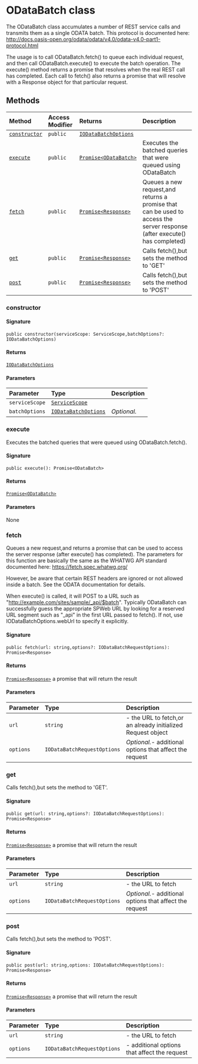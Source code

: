 # ODataBatch class





The ODataBatch class accumulates a number of REST service calls and 
transmits them as a single ODATA batch. This protocol is documented here: 
http://docs.oasis-open.org/odata/odata/v4.0/odata-v4.0-part1-protocol.html 
 
The usage is to call ODataBatch.fetch() to queue each individual request, 
and then call ODataBatch.execute() to execute the batch operation. 
The execute() method returns a promise that resolves when the real REST 
call has completed. Each call to fetch() also returns a promise that will 
resolve with a Response object for that particular request. 







## Methods

| Method	   | Access Modifier | Returns	| Description|
|:-------------|:----|:-------|:-----------|
|[`constructor`](#constructor)     | `public` | [`IODataBatchOptions`](iodatabatchoptions.md) |  |
|[`execute`](#execute)     | `public` | [`Promise<ODataBatch>`](promise.md) | Executes the batched queries that were queued using ODataBatch |
|[`fetch`](#fetch)     | `public` | [`Promise<Response>`](promise.md) | Queues a new request,and returns a promise that can be used to access  the server response (after execute() has completed) |
|[`get`](#get)     | `public` | [`Promise<Response>`](promise.md) | Calls fetch(),but sets the method to 'GET' |
|[`post`](#post)     | `public` | [`Promise<Response>`](promise.md) | Calls fetch(),but sets the method to 'POST' |




### constructor



#### Signature
`public constructor(serviceScope: ServiceScope,batchOptions?: IODataBatchOptions)`

#### Returns
[`IODataBatchOptions`](iodatabatchoptions.md)


#### Parameters


| Parameter	   | Type    | Description |
|:-------------|:---------------|:------------|
| `serviceScope`    | [`ServiceScope`](servicescope.md) |  |
| `batchOptions`    | [`IODataBatchOptions`](iodatabatchoptions.md) | _Optional._ |


### execute

Executes the batched queries that were queued using ODataBatch.fetch().

#### Signature
`public execute(): Promise<ODataBatch>`

#### Returns
[`Promise<ODataBatch>`](promise.md)


#### Parameters
None


### fetch

Queues a new request,and returns a promise that can be used to access 
the server response (after execute() has completed). The parameters for 
this function are basically the same as the WHATWG API standard documented here: 
https://fetch.spec.whatwg.org/ 
 
However, be aware that certain REST headers are ignored or not allowed inside 
a batch. See the ODATA documentation for details. 
 
When execute() is called, it will POST to a URL such as 
"http://example.com/sites/sample/_api/$batch". Typically ODataBatch can successfully 
guess the appropriate SPWeb URL by looking for a reserved URL segment such as "_api" 
in the first URL passed to fetch(). If not, use IODataBatchOptions.webUrl to specify it 
explicitly. 


#### Signature
`public fetch(url: string,options?: IODataBatchRequestOptions): Promise<Response>`

#### Returns
[`Promise<Response>`](promise.md)
a promise that will return the result

#### Parameters


| Parameter	   | Type    | Description |
|:-------------|:---------------|:------------|
| `url`    | `string` | - the URL to fetch,or an already initialized Request object |
| `options`    | `IODataBatchRequestOptions` | _Optional._- additional options that affect the request |


### get

Calls fetch(),but sets the method to 'GET'.

#### Signature
`public get(url: string,options?: IODataBatchRequestOptions): Promise<Response>`

#### Returns
[`Promise<Response>`](promise.md)
a promise that will return the result

#### Parameters


| Parameter	   | Type    | Description |
|:-------------|:---------------|:------------|
| `url`    | `string` | - the URL to fetch |
| `options`    | `IODataBatchRequestOptions` | _Optional._- additional options that affect the request |


### post

Calls fetch(),but sets the method to 'POST'.

#### Signature
`public post(url: string,options: IODataBatchRequestOptions): Promise<Response>`

#### Returns
[`Promise<Response>`](promise.md)
a promise that will return the result

#### Parameters


| Parameter	   | Type    | Description |
|:-------------|:---------------|:------------|
| `url`    | `string` | - the URL to fetch |
| `options`    | `IODataBatchRequestOptions` | - additional options that affect the request |

